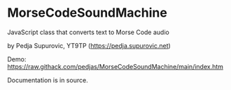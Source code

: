# MorseCodeSoundMachine
JavaScript class that converts text to Morse Code audio

by Pedja Supurovic, YT9TP (https://pedja.supurovic.net)

Demo: https://raw.githack.com/pedjas/MorseCodeSoundMachine/main/index.htm

Documentation is in source.
